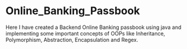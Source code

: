 # Online_Banking_Passbook
Here I have created a Backend Online Banking passbook using java and implementing some important concepts of OOPs like Inheritance, Polymorphism, Abstraction, Encapsulation and Regex.
